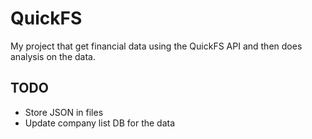 # QuickFS

My project that get financial data using the QuickFS API and then does analysis on the data.

## TODO

* Store JSON in files
* Update company list DB for the data